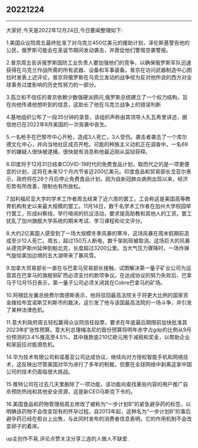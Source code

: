 ## 20221224

---

大家好,今天是2022年12月24日,今日要闻整理如下:

1.美国众议院周五最终批准了对乌克兰450亿美元的援助计划，泽伦斯基警告他的公民，俄罗斯可能会在圣诞节期间发动袭击，并敦促他们警惕空袭警报。

2.普京周五告诉俄罗斯国防工业负责人要加强他们的竞争，以确保俄罗斯军队迅速获得在乌克兰作战所需的所有武器、设备和军事装备。普京在访问武器制造中心图拉时发表上述评论，普京将俄罗斯在乌克兰发动的战争视为反对他所说的西方对全球事务过度影响的历史性努力的一部分。

3.孤立和不信任的普京依赖少数强硬派顾问,俄罗斯总统建立了一个权力结构，旨在向他传递他想听到的信息，这助长了他在乌克兰战争上的错误判断

4.基地组织公布了一段35分钟的录音，该组织声称由其领导人扎瓦希里讲述，据信他已在2022年8月美国的一次突袭中丧生。

5.一名枪手在巴黎市中心开枪，造成3人死亡，3人受伤。袭击者袭击了一个库尔德文化中心，并向当地社区成员开枪。可能的种族主义动机正在调查中。一名69岁的嫌疑人很快被逮捕，很快就有消息称他最近刚从监狱获释。

6.印度将于12月31日结束COVID-19时代的免费食品计划，取而代之的是一项更便宜的计划，这将在未来12个月内节省近200亿美元。印度食品和贸易部长戈亚尔表示，政府将在28个月后停止免费食品计划，因为自新冠肺炎病例出现以来，经济形势有所改善，限制也有所放松。

7.加利福尼亚大学的学术工作者周五结束了近六周的罢工，工会称这是美国高等教育机构有史以来最大规模的罢工。11月14日，数千名学术工作者在加州大学校园举行罢工，形成纠察线，举行喧闹的抗议活动，要求提高助教和其他人的工资。罢工扰乱了加州旗舰大学系统的期末考试、学习课程和论文评分。

8.大约2亿美国人感受到了一场大规模冬季风暴的寒冷，这场风暴在周末假期前造成至少12人死亡。周五，超过150万人断电，数千架航班被取消。这场巨大的风暴从德克萨斯州延伸到魁北克，长度超过3200公里。当大气压力骤降时，一场炸弹气旋给美加边境的五大湖带来了暴风雪。

9.加拿大贸易部长一直在与巴拿马贸易部长接触，试图解决第一量子矿业公司为运营其在巴拿马的旗舰铜矿而必须支付的款项争议。在达成协议的努力失败后，巴拿马于12月15日表示，第一量子公司必须关闭其在Cobre巴拿马的矿场。


10.阿根廷左翼总统费尔南德斯表示，他将驳回最高法院关于将更大比例的国家资金拨给布宜诺斯艾利斯市的裁决，这引发了他与该国最高法院的一场斗争，并引发了某种法律危机。


11.意大利政府周五轻松赢得众议院信任投票，要求在年底最后期限前加快批准其2023年扩张性预算。意大利总理梅洛尼的首份预算将明年赤字占gdp的比例从9月份预测的3.4%推高至4.5%，其中拨款逾210亿欧元用于减税和奖金，以帮助企业和家庭应对能源危机。

14.华为技术有限公司和诺基亚公司达成协议，继续向对方授权智能手机和网络技术，这反映出尽管美国对华为进行了多年的制裁，但要在全球网络中剥离这家中国公司的技术仍面临很大挑战。

15.推特公司在过去几天里删除了一项功能，该功能向查找某些内容的用户推广自杀预防热线和其他安全资源，这是新CEO马斯克下令的。

16.美国食品和药物管理局周五修改了被称为“一步计划B”的紧急避孕药的标签，以明确该药物不会改变现有的怀孕过程。自2013年起，这种名为“一步计划B”的事后避孕药已经在柜台上出售，与此同时发布的消费者信息表明，它的作用机制不会改变卵子的着床。

up主创作不易,评论点赞关注分享三连的人做人不缺爱.